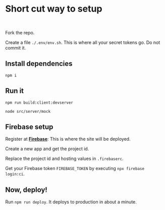 # Short cut way to setup

&nbsp;

Fork the repo.

Create a file `./.env/env.sh`. This is where all your secret tokens go. Do not commit it.

## Install dependencies

`npm i`

## Run it

`npm run build:client:devserver`

`node src/server/mock`


## Firebase setup

Register at **[Firebase](https://firebase.google.com/)**: This is where the site will be deployed.

Create a new app and get the project id.

Replace the project id and hosting values in `.firebaserc`.

Get your Firebase token `FIREBASE_TOKEN` by executing `npx firebase login:ci`.

## Now, deploy!

Run `npm run deploy`. It deploys to production in about a minute.
